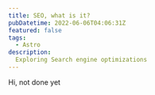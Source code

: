 ```yaml
---
title: SEO, what is it?
pubDatetime: 2022-06-06T04:06:31Z
featured: false
tags:
  - Astro
description:
  Exploring Search engine optimizations
---
```


Hi, not done yet